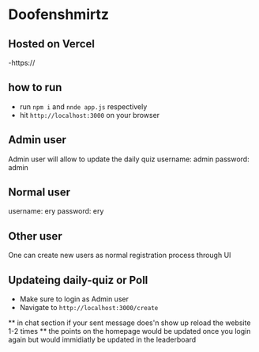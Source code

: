 # Doofenshmirtz

## Hosted on Vercel
-https://

## how to run
- run `npm i` and `nnde app.js` respectively
- hit `http://localhost:3000` on your browser

## Admin user
Admin user will allow to update the daily quiz 
username: admin
password: admin

## Normal user
username: ery
password: ery

## Other user
One can create new users as normal registration process through UI

## Updateing daily-quiz or Poll
- Make sure to login as Admin user
- Navigate to `http://localhost:3000/create`

** in chat section if your sent message does'n show up reload the website 1-2 times
** the points on the homepage would be updated once you login again but would immidiatly be updated in the leaderboard
